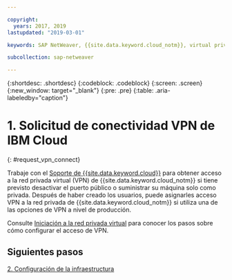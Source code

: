 ```yaml
---

copyright:
  years: 2017, 2019
lastupdated: "2019-03-01"

keywords: SAP NetWeaver, {{site.data.keyword.cloud_notm}}, virtual private network, VPN

subcollection: sap-netweaver

---
```


{:shortdesc: .shortdesc}
{:codeblock: .codeblock}
{:screen: .screen}
{:new_window: target="_blank"}
{:pre: .pre}
{:table: .aria-labeledby="caption"}

# 1. Solicitud de conectividad VPN de IBM Cloud
{: #request_vpn_connect}

Trabaje con el [Soporte de {{site.data.keyword.cloud}}](/docs/get-support?topic=get-support-getting-customer-support#getting-customer-support) para obtener acceso a la red privada virtual (VPN) de {{site.data.keyword.cloud_notm}} si tiene previsto desactivar el puerto público o suministrar su máquina solo como privada. Después de haber creado los usuarios, puede asignarles acceso VPN a la red privada de {{site.data.keyword.cloud_notm}} si utiliza una de las opciones de VPN a nivel de producción.

Consulte [Iniciación a la red privada virtual](/docs/infrastructure/iaas-vpn?topic=VPN-gettingstarted-with-virtual-private-networking#gettingstarted-with-virtual-private-networking) para conocer los pasos sobre cómo configurar el acceso de VPN.

## Siguientes pasos

  [2. Configuración de la infraestructura](/docs/infrastructure/sap-netweaver?topic=sap-netweaver-set_up_infrastructure#set_up_infrastructure)
